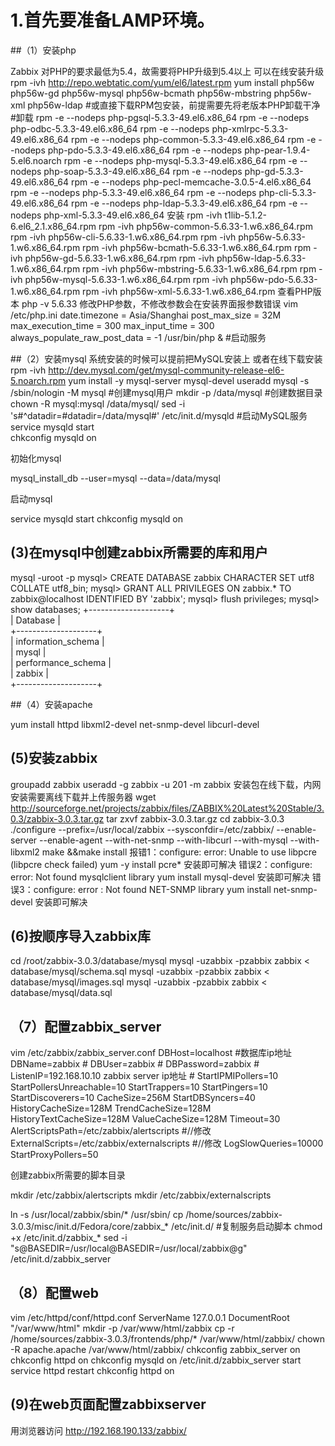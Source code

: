 # 1.首先要准备LAMP环境。

##（1）安装php

Zabbix 对PHP的要求最低为5.4，故需要将PHP升级到5.4以上
可以在线安装升级
rpm -ivh http://repo.webtatic.com/yum/el6/latest.rpm
yum install php56w php56w-gd php56w-mysql php56w-bcmath php56w-mbstring php56w-xml php56w-ldap
#或直接下载RPM包安装，前提需要先将老版本PHP卸载干净
#卸载
rpm -e --nodeps php-pgsql-5.3.3-49.el6.x86_64 
rpm -e --nodeps php-odbc-5.3.3-49.el6.x86_64
rpm -e --nodeps php-xmlrpc-5.3.3-49.el6.x86_64 
rpm -e --nodeps php-common-5.3.3-49.el6.x86_64
rpm -e --nodeps php-pdo-5.3.3-49.el6.x86_64 
rpm -e --nodeps php-pear-1.9.4-5.el6.noarch
rpm -e --nodeps php-mysql-5.3.3-49.el6.x86_64 
rpm -e --nodeps php-soap-5.3.3-49.el6.x86_64
rpm -e --nodeps php-gd-5.3.3-49.el6.x86_64
rpm -e --nodeps php-pecl-memcache-3.0.5-4.el6.x86_64
rpm -e --nodeps php-5.3.3-49.el6.x86_64
rpm -e --nodeps php-cli-5.3.3-49.el6.x86_64
rpm -e --nodeps php-ldap-5.3.3-49.el6.x86_64
rpm -e --nodeps php-xml-5.3.3-49.el6.x86_64
安装
rpm -ivh t1lib-5.1.2-6.el6_2.1.x86_64.rpm 
rpm -ivh php56w-common-5.6.33-1.w6.x86_64.rpm 
rpm -ivh php56w-cli-5.6.33-1.w6.x86_64.rpm 
rpm -ivh php56w-5.6.33-1.w6.x86_64.rpm 
rpm -ivh php56w-bcmath-5.6.33-1.w6.x86_64.rpm
rpm -ivh php56w-gd-5.6.33-1.w6.x86_64.rpm 
rpm -ivh php56w-ldap-5.6.33-1.w6.x86_64.rpm 
rpm -ivh php56w-mbstring-5.6.33-1.w6.x86_64.rpm 
rpm -ivh php56w-mysql-5.6.33-1.w6.x86_64.rpm 
rpm -ivh php56w-pdo-5.6.33-1.w6.x86_64.rpm 
rpm -ivh php56w-xml-5.6.33-1.w6.x86_64.rpm 
查看PHP版本 
php -v
5.6.33
修改PHP参数，不修改参数会在安装界面报参数错误
vim /etc/php.ini
date.timezone = Asia/Shanghai
post_max_size = 32M
max_execution_time = 300
max_input_time = 300
always_populate_raw_post_data = -1
/usr/bin/php &  #启动服务

##（2）安装mysql
系统安装的时候可以提前把MySQL安装上
或者在线下载安装
rpm -ivh http://dev.mysql.com/get/mysql-community-release-el6-5.noarch.rpm
yum install -y mysql-server mysql-devel
useradd mysql -s /sbin/nologin -M mysql  #创建mysql用户
mkdir -p /data/mysql #创建数据目录
chown -R mysql:mysql /data/mysql/
sed -i 's#^datadir=#datadir=/data/mysql#' /etc/init.d/mysqld
#启动MySQL服务
service mysqld start  
chkconfig mysqld on

初始化mysql

mysql_install_db  --user=mysql --data=/data/mysql

启动mysql

service mysqld start
chkconfig mysqld on

## (3)在mysql中创建zabbix所需要的库和用户

mysql -uroot -p
mysql> CREATE DATABASE zabbix CHARACTER SET utf8 COLLATE utf8_bin;
mysql> GRANT ALL PRIVILEGES ON zabbix.* TO zabbix@localhost IDENTIFIED BY 'zabbix';
mysql> flush privileges; 
mysql> show databases; 
+--------------------+   
| Database          |   
+--------------------+   
| information_schema |   
| mysql              |   
| performance_schema |   
| zabbix            |   
+--------------------+

##（4）安装apache

yum install httpd libxml2-devel net-snmp-devel libcurl-devel

## (5)安装zabbix

groupadd zabbix
useradd -g zabbix -u 201 -m zabbix
安装包在线下载，内网安装需要离线下载并上传服务器
wget http://sourceforge.net/projects/zabbix/files/ZABBIX%20Latest%20Stable/3.0.3/zabbix-3.0.3.tar.gz
tar zxvf zabbix-3.0.3.tar.gz
cd zabbix-3.0.3
./configure --prefix=/usr/local/zabbix --sysconfdir=/etc/zabbix/ --enable-server --enable-agent --with-net-snmp --with-libcurl --with-mysql --with-libxml2
make &&make install
报错1：configure: error: Unable to use libpcre (libpcre check failed)
yum -y install pcre* 安装即可解决
错误2：configure: error: Not found mysqlclient library
yum install mysql-devel 安装即可解决
错误3：configure: error : Not found NET-SNMP library
yum install net-snmp-devel 安装即可解决

## (6)按顺序导入zabbix库

cd  /root/zabbix-3.0.3/database/mysql
mysql -uzabbix -pzabbix zabbix < database/mysql/schema.sql
mysql -uzabbix -pzabbix zabbix < database/mysql/images.sql
mysql -uzabbix -pzabbix zabbix < database/mysql/data.sql

## （7）配置zabbix_server

vim /etc/zabbix/zabbix_server.conf
DBHost=localhost  #数据库ip地址
DBName=zabbix #
DBUser=zabbix #
DBPassword=zabbix #
ListenIP=192.168.10.10  zabbix server ip地址 #
StartIPMIPollers=10
StartPollersUnreachable=10
StartTrappers=10
StartPingers=10
StartDiscoverers=10
CacheSize=256M
StartDBSyncers=40
HistoryCacheSize=128M
TrendCacheSize=128M
HistoryTextCacheSize=128M
ValueCacheSize=128M
Timeout=30
AlertScriptsPath=/etc/zabbix/alertscripts      #//修改
ExternalScripts=/etc/zabbix/externalscripts    #//修改
LogSlowQueries=10000
StartProxyPollers=50

创建zabbix所需要的脚本目录

mkdir /etc/zabbix/alertscripts
mkdir /etc/zabbix/externalscripts

ln -s /usr/local/zabbix/sbin/* /usr/sbin/
cp /home/sources/zabbix-3.0.3/misc/init.d/Fedora/core/zabbix_* /etc/init.d/  #复制服务启动脚本
chmod +x /etc/init.d/zabbix_*
sed -i "s@BASEDIR=/usr/local@BASEDIR=/usr/local/zabbix@g" /etc/init.d/zabbix_server

## （8）配置web

vim /etc/httpd/conf/httpd.conf
ServerName 127.0.0.1
DocumentRoot  "/var/www/html"
mkdir -p /var/www/html/zabbix
cp -r /home/sources/zabbix-3.0.3/frontends/php/* /var/www/html/zabbix/
chown -R apache.apache /var/www/html/zabbix/
chkconfig zabbix_server on
chkconfig httpd on
chkconfig mysqld on
/etc/init.d/zabbix_server start
service httpd restart
chkconfig httpd on

## (9)在web页面配置zabbixserver

用浏览器访问 http://192.168.190.133/zabbix/